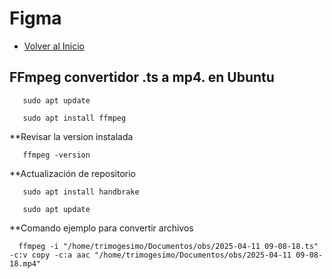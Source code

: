 # Figma
- [Volver al Inicio](../README.md)
 ## FFmpeg convertidor .ts a mp4. en Ubuntu
```actualización
   sudo apt update 
```
```intalación
   sudo apt install ffmpeg
```

**Revisar la version instalada
```
   ffmpeg -version
```
**Actualización de repositorio
```
   sudo apt install handbrake 
```
```
   sudo apt update
```
**Comando ejemplo para convertir archivos
```
  ffmpeg -i "/home/trimogesimo/Documentos/obs/2025-04-11 09-08-18.ts" -c:v copy -c:a aac "/home/trimogesimo/Documentos/obs/2025-04-11 09-08-18.mp4"

```
  

